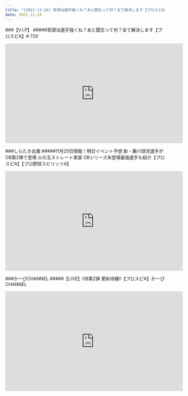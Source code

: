 ```yaml
---
title: "[2021-11-24] 郭源治選手強くね？あと闘志って何？全て解決します【プロスピA】# 720 他"
date: 2021-11-24
---
```

###【V.I.P】
#####郭源治選手強くね？あと闘志って何？全て解決します【プロスピA】# 720
<iframe width="560" height="315" src="https://www.youtube.com/embed/fFYdNSPAzEM" frameborder="0" allow="accelerometer; autoplay; clipboard-write; encrypted-media; gyroscope; picture-in-picture" allowfullscreen></iframe>

###しらたき白瀧
#####11月25日情報！明日イベント予想 新・藤川球児選手がOB第2弾で登場 火の玉ストレート実装 OBシリーズ未登場最強選手も紹介【プロスピA】【プロ野球スピリッツA】
<iframe width="560" height="315" src="https://www.youtube.com/embed/UJol6ZPmskA" frameborder="0" allow="accelerometer; autoplay; clipboard-write; encrypted-media; gyroscope; picture-in-picture" allowfullscreen></iframe>

###かーぴCHANNEL
#####【LIVE】OB第2弾 更新待機!!【プロスピA】かーぴCHANNEL
<iframe width="560" height="315" src="https://www.youtube.com/embed/Lzrpvr8J7xI" frameborder="0" allow="accelerometer; autoplay; clipboard-write; encrypted-media; gyroscope; picture-in-picture" allowfullscreen></iframe>

